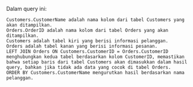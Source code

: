 Dalam query ini:

    Customers.CustomerName adalah nama kolom dari tabel Customers yang akan ditampilkan.
    Orders.OrderID adalah nama kolom dari tabel Orders yang akan ditampilkan.
    Customers adalah tabel kiri yang berisi informasi pelanggan.
    Orders adalah tabel kanan yang berisi informasi pesanan.
    LEFT JOIN Orders ON Customers.CustomerID = Orders.CustomerID menghubungkan kedua tabel berdasarkan kolom CustomerID, memastikan bahwa setiap baris dari tabel Customers akan dimasukkan dalam hasil query, bahkan jika tidak ada data yang cocok di tabel Orders.
    ORDER BY Customers.CustomerName mengurutkan hasil berdasarkan nama pelanggan.